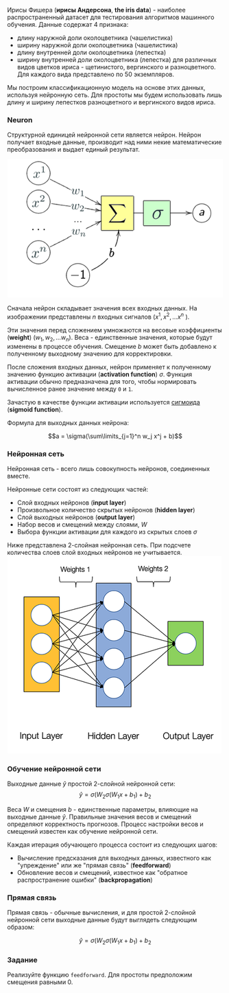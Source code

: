 Ирисы Фишера (**ирисы Андерсона**, **the iris data**) - наиболее распространенный датасет для тестирования алгоритмов машинного обучения. Данные содержат 4 признака:
- длину наружной доли околоцветника (чашелистика)
- ширину наружной доли околоцветника (чашелистика)
- длину внутренней доли околоцветника (лепестка)
- ширину внутренней доли околоцветника (лепестка)
для различных видов цветков ириса - щетинистого, вергинского и разноцветного. Для каждого вида представлено по 50 экземпляров.

Мы построим классификационную модель на основе этих данных, используя нейронную сеть. Для простоты мы будем использовать лишь длину и ширину лепестков разноцветного и вергинского видов ириса.

### Neuron

Структурной единицей нейронной сети является нейрон.
Нейрон получает входные данные, производит над ними некие математические преобразования и выдает единый результат.

![Neuron scheme](neuron-scheme.png)

Сначала нейрон складывает значения всех входных данных. На изображении представлены $n$ входных сигналов ($x^1, x^2, \dots x^n$ ).

Эти значения перед сложением умножаются на весовые коэффициенты (**weight**) ($w_1, w_2, \dots w_n$).
Веса - единственные значения, которые будут изменены в процессе обучения. Смещение $b$ может быть добавлено к полученному выходному значению для корректировки.

После сложения входных данных, нейрон применяет к полученному значению функцию активации (**activation function**) $\sigma$.
Функция активации обычно предназначена для того, чтобы нормировать вычисленное ранее значение между `0` и `1`.

Зачастую в качестве функции активации используется [сигмоида](https://ru.wikipedia.org/wiki/%D0%A1%D0%B8%D0%B3%D0%BC%D0%BE%D0%B8%D0%B4%D0%B0) (**sigmoid function**).

Формула для выходных данных нейрона:

$$a = \sigma(\sum\limits_{j=1}^n w_j x^j + b)$$

### Нейронная сеть

Нейронная сеть - всего лишь совокупность нейронов, соединенных вместе.

Нейронные сети состоят из следующих частей:
- Слой входных нейронов (**input layer**)
- Произвольное количество скрытых нейронов (**hidden layer**)
- Слой выходных нейронов (**output layer**)
- Набор весов и смещений между слоями, $W$
- Выбора функции активации для каждого из скрытых слоев $\sigma$

Ниже представлена 2-слойная нейронная сеть. При подсчете количества слоев слой входных нейронов не учитывается.
![Neuralnet](neuralnet.png)


### Обучение нейронной сети
Выходные данные $\hat{y}$ простой 2-слойной нейронной сети:
$$\hat{y} = \sigma(W_2 \sigma(W_1x + b_1) + b_2$$

Веса $W$ и смещения $b$ - единственные параметры, влияющие на выходные данные $\hat{y}$.
Правильные значения весов и смещений определяют корректность прогнозов.
Процесс настройки весов и смещений известен как обучение нейронной сети.

Каждая итерация обучающего процесса состоит из следующих шагов:
- Вычисление предсказания для выходных данных, известного как "упреждение" или же "прямая связь" (**feedforward**)
- Обновление весов и смещений, известное как "обратное распространение ошибки" (**backpropagation**)

### Прямая связь

Прямая связь - обычные вычисления, и для простой 2-слойной нейронной сети выходные данные будут выглядеть следующим образом:

$$\hat{y} = \sigma(W_2 \sigma(W_1x + b_1) + b_2$$

### Задание

Реализуйте функцию `feedforward`. Для простоты предположим смещения равными 0.


